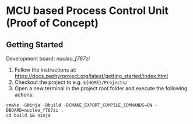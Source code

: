 # MCU based Process Control Unit (Proof of Concept)

## Getting Started

Development board: *nucleo_f767zi*


1. Follow the instructions at: https://docs.zephyrproject.org/latest/getting_started/index.html
2. Checkout the project to e.g. `${HOME}/Projects/`
3. Open a new terminal in the project root folder and execute the following actions:
```
cmake -GNinja -Bbuild -DCMAKE_EXPORT_COMPILE_COMMANDS=ON -DBOARD=nucleo_f767zi .
cd build && ninja
```